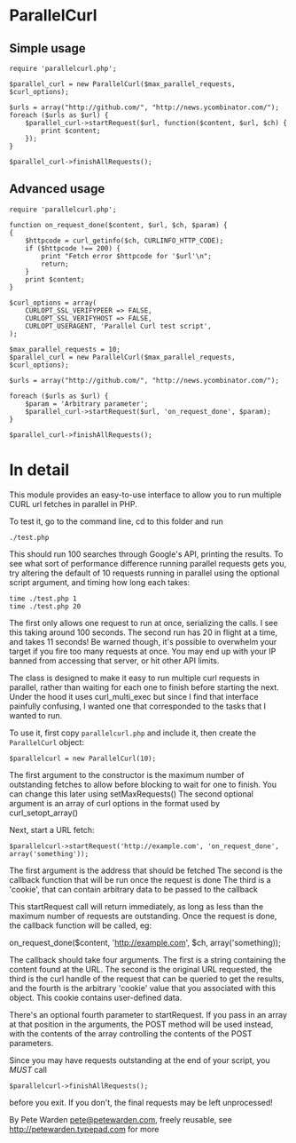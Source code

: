 # ParallelCurl

## Simple usage

    require 'parallelcurl.php';

    $parallel_curl = new ParallelCurl($max_parallel_requests, $curl_options);

    $urls = array("http://github.com/", "http://news.ycombinator.com/");
    foreach ($urls as $url) {
        $parallel_curl->startRequest($url, function($content, $url, $ch) {
            print $content;
        });
    }

    $parallel_curl->finishAllRequests();


## Advanced usage

    require 'parallelcurl.php';

    function on_request_done($content, $url, $ch, $param) {
    {
        $httpcode = curl_getinfo($ch, CURLINFO_HTTP_CODE);    
        if ($httpcode !== 200) {
            print "Fetch error $httpcode for '$url'\n";
            return;
        }
        print $content;
    }

    $curl_options = array(
        CURLOPT_SSL_VERIFYPEER => FALSE,
        CURLOPT_SSL_VERIFYHOST => FALSE,
        CURLOPT_USERAGENT, 'Parallel Curl test script',
    );

    $max_parallel_requests = 10;
    $parallel_curl = new ParallelCurl($max_parallel_requests, $curl_options);

    $urls = array("http://github.com/", "http://news.ycombinator.com/");

    foreach ($urls as $url) {
        $param = 'Arbitrary parameter';
        $parallel_curl->startRequest($url, 'on_request_done', $param);
    }

    $parallel_curl->finishAllRequests();

# In detail

This module provides an easy-to-use interface to allow you to run multiple CURL url fetches in parallel in PHP. 

To test it, go to the command line, cd to this folder and run

    ./test.php

This should run 100 searches through Google's API, printing the results. To see what sort of
performance difference running parallel requests gets you, try altering the default of 10 requests
running in parallel using the optional script argument, and timing how long each takes:

    time ./test.php 1
    time ./test.php 20

The first only allows one request to run at once, serializing the calls. I see this taking around
100 seconds. The second run has 20 in flight at a time, and takes 11 seconds! Be warned though,
it's possible to overwhelm your target if you fire too many requests at once. You may end up
with your IP banned from accessing that server, or hit other API limits.

The class is designed to make it easy to run multiple curl requests in parallel, rather than
waiting for each one to finish before starting the next. Under the hood it uses curl_multi_exec
but since I find that interface painfully confusing, I wanted one that corresponded to the tasks
that I wanted to run.

To use it, first copy `parallelcurl.php` and include it, then create the `ParallelCurl` object:

    $parallelcurl = new ParallelCurl(10);

The first argument to the constructor is the maximum number of outstanding fetches to allow
before blocking to wait for one to finish. You can change this later using setMaxRequests()
The second optional argument is an array of curl options in the format used by curl_setopt_array()

Next, start a URL fetch:

    $parallelcurl->startRequest('http://example.com', 'on_request_done', array('something'));

The first argument is the address that should be fetched
The second is the callback function that will be run once the request is done
The third is a 'cookie', that can contain arbitrary data to be passed to the callback

This startRequest call will return immediately, as long as less than the maximum number of
requests are outstanding. Once the request is done, the callback function will be called, eg:

on_request_done($content, 'http://example.com', $ch, array('something));

The callback should take four arguments. The first is a string containing the content found at
the URL. The second is the original URL requested, the third is the curl handle of the request that
can be queried to get the results, and the fourth is the arbitrary 'cookie' value that you 
associated with this object. This cookie contains user-defined data.

There's an optional fourth parameter to startRequest. If you pass in an array at that position in
the arguments, the POST method will be used instead, with the contents of the array controlling the
contents of the POST parameters.

Since you may have requests outstanding at the end of your script, you *MUST* call

    $parallelcurl->finishAllRequests();

before you exit. If you don't, the final requests may be left unprocessed!

By Pete Warden <pete@petewarden.com>, freely reusable, see http://petewarden.typepad.com for more
